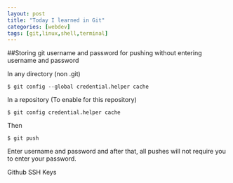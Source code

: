 ```yaml
---
layout: post
title: "Today I learned in Git"
categories: [webdev]
tags: [git,linux,shell,terminal]
---
```

##Storing git username and password for pushing without entering username and password 

In any directory (non .git)

`$ git config --global credential.helper cache`

In a repository (To enable for this repository)

`$ git config credential.helper cache`

Then

`$ git push`

Enter username and password and after that, all pushes will not require you to enter your password.

Github SSH Keys
